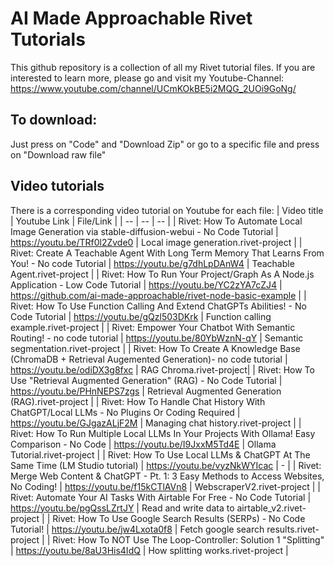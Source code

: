 # AI Made Approachable Rivet Tutorials
This github repository is a collection of all my Rivet tutorial files. If you are interested to learn more, please go and visit my Youtube-Channel: https://www.youtube.com/channel/UCmKOkBE5i2MQG_2UOi9GoNg/

## To download:
Just press on "Code" and "Download Zip" or go to a specific file and press on "Download raw file"

## Video tutorials
There is a corresponding video tutorial on Youtube for each file:
| Video title | Youtube Link | File/Link |
| -- | -- | -- |
| Rivet: How To Automate Local Image Generation via stable-diffusion-webui - No Code Tutorial | https://youtu.be/TRf0l2Zvde0 | Local image generation.rivet-project |
| Rivet: Create A Teachable Agent With Long Term Memory That Learns From You! - No code Tutorial | https://youtu.be/g7dhLpDAnW4 | Teachable Agent.rivet-project |
| Rivet: How To Run Your Project/Graph As A Node.js Application - Low Code Tutorial | https://youtu.be/YC2zYA7cZJ4 | https://github.com/ai-made-approachable/rivet-node-basic-example |
| Rivet: How To Use Function Calling And Extend ChatGPTs Abilities! - No Code Tutorial | https://youtu.be/gQzl503DKrk | Function calling example.rivet-project |
| Rivet: Empower Your Chatbot With Semantic Routing! - no code tutorial | https://youtu.be/80YbWznN-qY | Semantic segmentation.rivet-project |
| Rivet: How To Create A Knowledge Base (ChromaDB + Retrieval Augemented Generation)- no code tutorial | https://youtu.be/odiDX3g8fxc | RAG Chroma.rivet-project|
| Rivet: How To Use "Retrieval Augmented Generation" (RAG) - No Code Tutorial | https://youtu.be/PHnNEPS7zgs | Retrieval Augmented Generation (RAG).rivet-project |
| Rivet: How To Handle Chat History With ChatGPT/Local LLMs - No Plugins Or Coding Required | https://youtu.be/GJgazALjF2M | Managing chat history.rivet-project |
| Rivet: How To Run Multiple Local LLMs In Your Projects With Ollama! Easy Comparison - No Code | https://youtu.be/I9JxxM5Td4E | Ollama Tutorial.rivet-project |
| Rivet: How To Use Local LLMs & ChatGPT At The Same Time (LM Studio tutorial) | https://youtu.be/vyzNkWYIcac | - |
| Rivet: Merge Web Content & ChatGPT - Pt. 1: 3 Easy Methods to Access Websites, No Coding! | https://youtu.be/f15kCTlAVn8 | WebscraperV2.rivet-project |
| Rivet: Automate Your AI Tasks With Airtable For Free - No Code Tutorial | https://youtu.be/pgQssLZrtJY | Read and write data to airtable_v2.rivet-project |
| Rivet: How To Use Google Search Results (SERPs) - No Code Tutorial! | https://youtu.be/jw4Lxota0f8 | Fetch google search results.rivet-project |
| Rivet: How To NOT Use The Loop-Controller: Solution 1 "Splitting" | https://youtu.be/8aU3His4IdQ | How splitting works.rivet-project |
